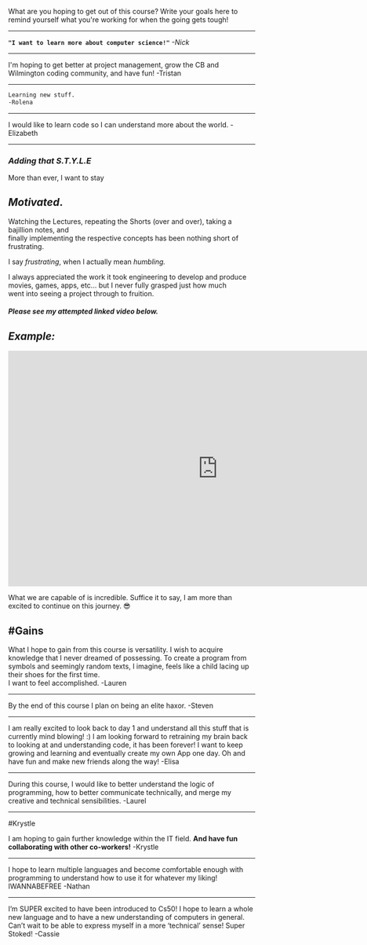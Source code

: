 ﻿What are you hoping to get out of this course? Write your goals here to remind yourself what you're working for when the going gets tough!
___

**`"I want to learn more about computer science!"`**
*-Nick*
___

I'm hoping to get better at project management, grow the CB and Wilmington coding community, and have fun!
-Tristan
___

```sh
Learning new stuff.
-Rolena
 ```
___

I would like to learn code so I can understand more about the world.
-Elizabeth
___

### *Adding that S.T.Y.L.E*   

More than ever, I want to stay 
## *Motivated*.   
Watching the Lectures, repeating the Shorts (over and over), taking a bajillion notes, and  
finally implementing the respective concepts has been nothing short of frustrating.

I say *frustrating*, when I actually mean *humbling.*
   
I always appreciated the work it took engineering to develop and produce movies, games, apps, etc... but I never fully grasped just how much   
went into seeing a project through to fruition. 
##### Please see my attempted linked video below.

## *Example:*

<iframe width="854" height="480" src="https://www.youtube.com/embed/uRnNP6nMSyA" frameborder="0" allowfullscreen></iframe>


What we are capable of is incredible.
Suffice it to say, I am more than excited to continue on this journey. :sunglasses:

#Gains
------
What I hope to gain from this course is versatility. I wish to acquire knowledge that I never dreamed of possessing.
To create a program from symbols and seemingly random texts, I imagine, feels like a child lacing up their shoes
for the first time.   
I want to feel accomplished.
-Lauren
___

By the end of this course I plan on being an elite haxor.
-Steven
___

I am really excited to look back to day 1 and understand all this stuff that is currently mind blowing!  :)  I am looking forward to retraining my brain back to looking at and understanding code, it has been forever!  I want to keep growing and learning and eventually create my own App one day.  Oh and have fun and make new friends along the way!
-Elisa
___

During this course, I would like to better understand the logic of programming, how to better communicate technically, and merge my creative and technical sensibilities.
-Laurel
___

#Krystle

I am hoping to gain further knowledge within the IT field.  **And have fun collaborating with other co-workers!**
-Krystle
___

I hope to learn multiple languages and become comfortable enough with programming to understand how to use it for whatever my liking! IWANNABEFREE
-Nathan
___

I’m SUPER excited to have been introduced to Cs50!  I hope to learn a whole new language and to have a new understanding of computers in general.  Can’t wait to be able to express myself in a more ‘technical’ sense!  Super Stoked!
-Cassie
